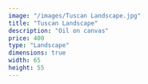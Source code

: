 ```yaml
---
image: "/images/Tuscan Landscape.jpg"
title: "Tuscan Landscape"
description: "Oil on canvas"
price: 400
type: "Landscape"
dimensions: true
width: 65
height: 55
---
```

